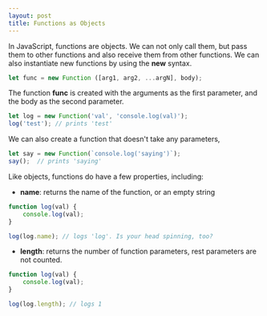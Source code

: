 ```yaml
---
layout: post
title: Functions as Objects
---
```


In JavaScript, functions are objects. We can not only call them, but pass them to other functions and also receive them from other functions. We can also instantiate new functions by using the **new** syntax. 

```javascript
let func = new Function ([arg1, arg2, ...argN], body);
```

The function **func** is created with the arguments as the first parameter, and the body as the second parameter. 

```javascript
let log = new Function('val', 'console.log(val)');
log('test'); // prints 'test'
```

We can also create a function that doesn't take any parameters, 

```javascript
let say = new Function(`console.log('saying')`);
say();  // prints 'saying'
```

Like objects, functions do have a few properties, including:

- **name**: returns the name of the function, or an empty string

```javascript
function log(val) {
    console.log(val);
}

log(log.name); // logs 'log'. Is your head spinning, too?
```

- **length**: returns the number of function parameters, rest parameters are not counted. 

```javascript
function log(val) {
    console.log(val);
}

log(log.length); // logs 1
```

